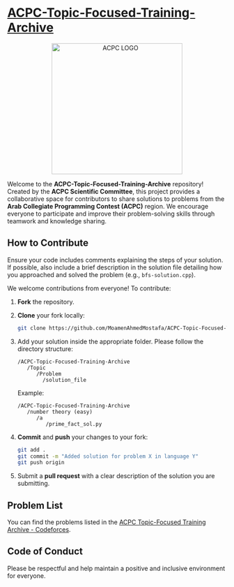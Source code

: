 # [ACPC-Topic-Focused-Training-Archive](https://github.com/MoamenAhmedMostafa/ACPC-Topic-Focused-Training-Archive)

<p align="center">
<img src="https://github.com/user-attachments/assets/533822f3-1aec-4300-a346-6d939748dfcf" alt="ACPC LOGO" width="300"/>
</p>

Welcome to the **ACPC-Topic-Focused-Training-Archive** repository! Created by the **ACPC Scientific Committee**, this project provides a collaborative space for contributors to share solutions to problems from the **Arab Collegiate Programming Contest (ACPC)** region. We encourage everyone to participate and improve their problem-solving skills through teamwork and knowledge sharing.


## How to Contribute

Ensure your code includes comments explaining the steps of your solution. If possible, also include a brief description in the solution file detailing how you approached and solved the problem (e.g., `bfs-solution.cpp`).


We welcome contributions from everyone! To contribute:

1. **Fork** the repository.
2. **Clone** your fork locally:
   ```bash
   git clone https://github.com/MoamenAhmedMostafa/ACPC-Topic-Focused-Training-Archive.git
   ```
3. Add your solution inside the appropriate folder. Please follow the directory structure:
   ```
   /ACPC-Topic-Focused-Training-Archive
      /Topic
         /Problem
           /solution_file
   ```
   Example:
   ```
   /ACPC-Topic-Focused-Training-Archive
      /number theory (easy)
         /a
            /prime_fact_sol.py
   ```

4. **Commit** and **push** your changes to your fork:
   ```bash
   git add .
   git commit -m "Added solution for problem X in language Y"
   git push origin
   ```
6. Submit a **pull request** with a clear description of the solution you are submitting.

## Problem List

You can find the problems listed in the [ACPC Topic-Focused Training Archive - Codeforces](https://codeforces.com/group/o09Gu2FpOx/contests).

## Code of Conduct

Please be respectful and help maintain a positive and inclusive environment for everyone.

